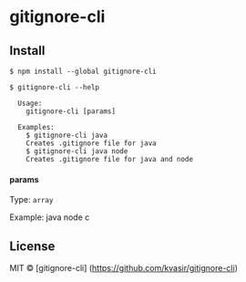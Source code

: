 # gitignore-cli

>

## Install

```
$ npm install --global gitignore-cli
```

```
$ gitignore-cli --help

  Usage:
    gitignore-cli [params]

  Examples:
    $ gitignore-cli java
	Creates .gitignore file for java
    $ gitignore-cli java node    
	Creates .gitignore file for java and node

```

#### params

Type: `array`

Example: java node c

## License

MIT © [gitignore-cli] (https://github.com/kvasir/gitignore-cli)
